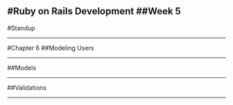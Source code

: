 #Ruby on Rails Development
##Week 5
---
#Standup

---
#Chapter 6 
##Modeling Users

---
##Models

---
##Validations

---
